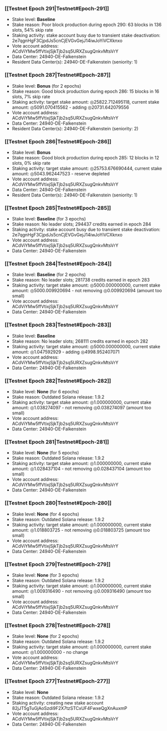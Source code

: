 ### [[Testnet Epoch 291|Testnet#Epoch-291]]
* Stake level: **Baseline**
* Stake reason: Poor block production during epoch 290: 63 blocks in 136 slots, 54% skip rate
* Staking activity: stake account busy due to transient stake deactivation: 2e7qgnHgF3CjpdJs5cnCjEVGvGejJ14iwJoYiVCXknxo
* Vote account address: ACdViYMw5ffVtixjSjkTjb2sq5URXZsugQnkvMtsVrY
* Data Center: 24940-DE-Falkenstein
* Resident Data Center(s): 24940-DE-Falkenstein (seniority: 1)
### [[Testnet Epoch 287|Testnet#Epoch-287]]
* Stake level: **Bonus** (for 2 epochs)
* Stake reason: Good block production during epoch 286: 15 blocks in 16 slots, 7% skip rate
* Staking activity: target stake amount: ◎25822.712495118, current stake amount: ◎5091.070415562 - adding ◎20731.642079556
* Vote account address: ACdViYMw5ffVtixjSjkTjb2sq5URXZsugQnkvMtsVrY
* Data Center: 24940-DE-Falkenstein
* Resident Data Center(s): 24940-DE-Falkenstein (seniority: 2)
### [[Testnet Epoch 286|Testnet#Epoch-286]]
* Stake level: **Bonus**
* Stake reason: Good block production during epoch 285: 12 blocks in 12 slots, 0% skip rate
* Staking activity: target stake amount: ◎25753.676690444, current stake amount: ◎5043.962447523 - reserve depleted
* Vote account address: ACdViYMw5ffVtixjSjkTjb2sq5URXZsugQnkvMtsVrY
* Data Center: 24940-DE-Falkenstein
* Resident Data Center(s): 24940-DE-Falkenstein (seniority: 1)
### [[Testnet Epoch 285|Testnet#Epoch-285]]
* Stake level: **Baseline** (for 3 epochs)
* Stake reason: No leader slots; 294437 credits earned in epoch 284
* Staking activity: stake account busy due to transient stake deactivation: 2e7qgnHgF3CjpdJs5cnCjEVGvGejJ14iwJoYiVCXknxo
* Vote account address: ACdViYMw5ffVtixjSjkTjb2sq5URXZsugQnkvMtsVrY
* Data Center: 24940-DE-Falkenstein
### [[Testnet Epoch 284|Testnet#Epoch-284]]
* Stake level: **Baseline** (for 2 epochs)
* Stake reason: No leader slots; 281738 credits earned in epoch 283
* Staking activity: target stake amount: ◎5000.000000000, current stake amount: ◎5000.009920694 - not removing ◎0.009920694 (amount too small)
* Vote account address: ACdViYMw5ffVtixjSjkTjb2sq5URXZsugQnkvMtsVrY
* Data Center: 24940-DE-Falkenstein
### [[Testnet Epoch 283|Testnet#Epoch-283]]
* Stake level: **Baseline**
* Stake reason: No leader slots; 268111 credits earned in epoch 282
* Staking activity: target stake amount: ◎5000.000000000, current stake amount: ◎1.047592929 - adding ◎4998.952407071
* Vote account address: ACdViYMw5ffVtixjSjkTjb2sq5URXZsugQnkvMtsVrY
* Data Center: 24940-DE-Falkenstein
### [[Testnet Epoch 282|Testnet#Epoch-282]]
* Stake level: **None** (for 6 epochs)
* Stake reason: Outdated Solana release: 1.9.2
* Staking activity: target stake amount: ◎1.000000000, current stake amount: ◎1.038274097 - not removing ◎0.038274097 (amount too small)
* Vote account address: ACdViYMw5ffVtixjSjkTjb2sq5URXZsugQnkvMtsVrY
* Data Center: 24940-DE-Falkenstein
### [[Testnet Epoch 281|Testnet#Epoch-281]]
* Stake level: **None** (for 5 epochs)
* Stake reason: Outdated Solana release: 1.9.2
* Staking activity: target stake amount: ◎1.000000000, current stake amount: ◎1.028437104 - not removing ◎0.028437104 (amount too small)
* Vote account address: ACdViYMw5ffVtixjSjkTjb2sq5URXZsugQnkvMtsVrY
* Data Center: 24940-DE-Falkenstein
### [[Testnet Epoch 280|Testnet#Epoch-280]]
* Stake level: **None** (for 4 epochs)
* Stake reason: Outdated Solana release: 1.9.2
* Staking activity: target stake amount: ◎1.000000000, current stake amount: ◎1.018803725 - not removing ◎0.018803725 (amount too small)
* Vote account address: ACdViYMw5ffVtixjSjkTjb2sq5URXZsugQnkvMtsVrY
* Data Center: 24940-DE-Falkenstein
### [[Testnet Epoch 279|Testnet#Epoch-279]]
* Stake level: **None** (for 3 epochs)
* Stake reason: Outdated Solana release: 1.9.2
* Staking activity: target stake amount: ◎1.000000000, current stake amount: ◎1.009316490 - not removing ◎0.009316490 (amount too small)
* Vote account address: ACdViYMw5ffVtixjSjkTjb2sq5URXZsugQnkvMtsVrY
* Data Center: 24940-DE-Falkenstein
### [[Testnet Epoch 278|Testnet#Epoch-278]]
* Stake level: **None** (for 2 epochs)
* Stake reason: Outdated Solana release: 1.9.2
* Staking activity: target stake amount: ◎1.000000000, current stake amount: ◎1.000000000 - no change
* Vote account address: ACdViYMw5ffVtixjSjkTjb2sq5URXZsugQnkvMtsVrY
* Data Center: 24940-DE-Falkenstein
### [[Testnet Epoch 277|Testnet#Epoch-277]]
* Stake level: **None**
* Stake reason: Outdated Solana release: 1.9.2
* Staking activity: creating new stake account 82jJT5gTuGjAoSzdi9F2X7tzSTCxUF4FwxeQgXnAuxmP
* Vote account address: ACdViYMw5ffVtixjSjkTjb2sq5URXZsugQnkvMtsVrY
* Data Center: 24940-DE-Falkenstein